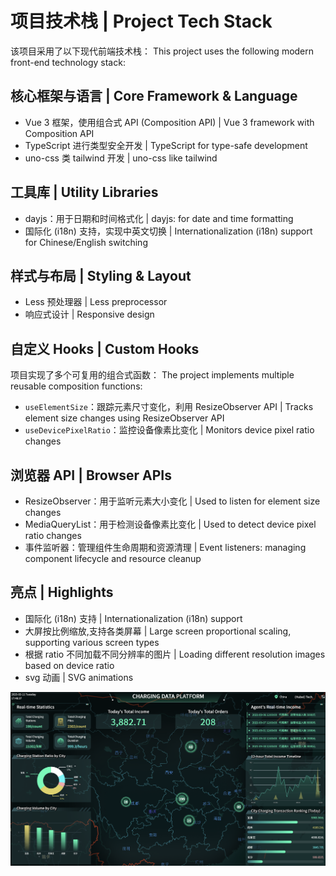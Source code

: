# 项目技术栈 | Project Tech Stack

该项目采用了以下现代前端技术栈：
This project uses the following modern front-end technology stack:

## 核心框架与语言 | Core Framework & Language
- Vue 3 框架，使用组合式 API (Composition API) | Vue 3 framework with Composition API
- TypeScript 进行类型安全开发 | TypeScript for type-safe development
- uno-css 类 tailwind 开发 | uno-css like tailwind

## 工具库 | Utility Libraries
- dayjs：用于日期和时间格式化 | dayjs: for date and time formatting
- 国际化 (i18n) 支持，实现中英文切换 | Internationalization (i18n) support for Chinese/English switching

## 样式与布局 | Styling & Layout
- Less 预处理器 | Less preprocessor
- 响应式设计 | Responsive design

## 自定义 Hooks | Custom Hooks
项目实现了多个可复用的组合式函数：
The project implements multiple reusable composition functions:
- `useElementSize`：跟踪元素尺寸变化，利用 ResizeObserver API | Tracks element size changes using ResizeObserver API
- `useDevicePixelRatio`：监控设备像素比变化 | Monitors device pixel ratio changes

## 浏览器 API | Browser APIs
- ResizeObserver：用于监听元素大小变化 | Used to listen for element size changes
- MediaQueryList：用于检测设备像素比变化 | Used to detect device pixel ratio changes
- 事件监听器：管理组件生命周期和资源清理 | Event listeners: managing component lifecycle and resource cleanup

## 亮点 | Highlights
- 国际化 (i18n) 支持 | Internationalization (i18n) support
- 大屏按比例缩放,支持各类屏幕 | Large screen proportional scaling, supporting various screen types
- 根据 ratio 不同加载不同分辨率的图片 | Loading different resolution images based on device ratio
- svg 动画 | SVG animations

![demo](./yilaidian-demo-en.png)
